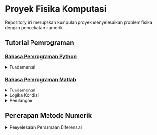 # Proyek Fisika Komputasi

Repository ini merupakan kumpulan proyek menyelesaikan problem fisika 
dengan pendekatan numerik.

## Tutorial Pemrograman
### [Bahasa Pemrograman Python](https://github.com/rfajri27/proyek_fisika_komputasi/tree/main/tutorial_python)
<details>
<summary>Fundamental</summary>
</details>

### [Bahasa Pemrograman Matlab](tutorial-matlab)

<details>
<summary>Fundamental</summary>

- [Hello World](tutorial-matlab\hello_world.m)
- [Input](tutorial-matlab\input_.m)
- [Output `disp`](tutorial-matlab\disp_.m)
</details>

<details>
<summary>Logika Kondisi</summary>

- [Kondisi `if`](tutorial-matlab\ifStatement.m)

</details>

<details>
<summary>Perulangan</summary>

- [Perulangan `while`](tutorial-matlab\whileLoop.m)
- [Perulangan `for`](tutorial-matlab\forLoop.m)

</details>


## Penerapan Metode Numerik

<details>
<summary>Penyelesaian Persamaan Diferensial</summary>

### [Gerak Harmonik Sederhana](https://github.com/rfajri27/proyek_fisika_komputasi/blob/main/GHS/GHS1.ipynb)

#### Permasaan Umum

#### Persamaan Numerik

#### Hasil

### [Gerak Harmonik Teredam]()

</details>



